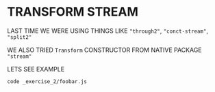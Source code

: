# TRANSFORM STREAM

LAST TIME WE WERE USING THINGS LIKE `"through2"`, `"conct-stream"`, `"split2"`

WE ALSO TRIED `Transform` CONSTRUCTOR FROM NATIVE PACKAGE `"stream"`

LETS SEE EXAMPLE

```
code _exercise_2/foobar.js
```

```js

```


